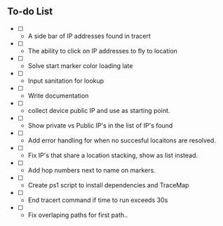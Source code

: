 
## To-do List
- [ ] + A side bar of IP addresses found in tracert
- [ ] + The ability to click on IP addresses to fly to location
- [ ] + Solve start marker color loading late
- [ ] + Input sanitation for lookup
- [ ] + Write documentation
- [ ] + collect device public IP and use as starting point. 
- [ ] + Show private vs Public IP's in the list of IP's found
- [ ] + Add error handling for when no succesful locaitons are resolved.
- [ ] + Fix IP's that share a location stacking, show as list instead. 
- [ ] + Add hop numbers next to name on markers.   
- [ ] + Create ps1 script to install dependencies and TraceMap
- [ ] + End tracert command if time to run exceeds 30s
- [ ] + Fix overlaping paths for first path..